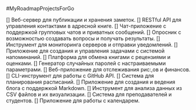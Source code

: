 #MyRoadmapProjectsForGo

[] Веб-сервер для публикации и хранения заметок.
[] RESTful API для управления контактами в адресной книге.
[] Чат-приложение с поддержкой групповых чатов и приватных сообщений.
[] Опросник с возможностью создавать вопросы и получать результаты.
[] Инструмент для мониторинга серверов и отправки уведомлений.
[] Приложение для создания и управления задачами с системой напоминаний.
[] Платформа для обмена книгами с рецензиями и оценками.
[] Генератор случайных паролей с настраиваемыми параметрами.
[] Веб-приложение для отслеживания рис:,ов и финансов.
[] CLI-инструмент для работы с GitHub API.
[] Система для планирования расписаний.
[] Приложение для создания и ведения блога с поддержкой Markdown.
[] Инструмент для анализа данных из CSV файлов и их визуализации.
[] Система для преподавателей и студентов.
[] Приложение для работы с календарем.

